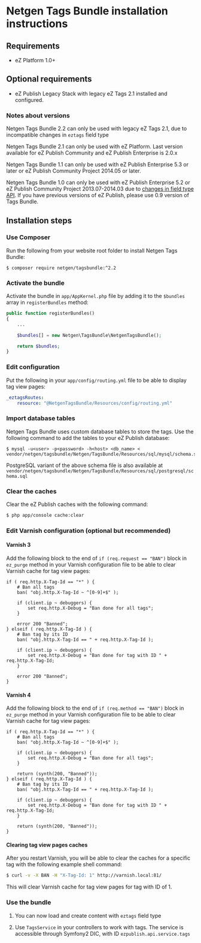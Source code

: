 Netgen Tags Bundle installation instructions
============================================

Requirements
------------

* eZ Platform 1.0+

Optional requirements
---------------------

* eZ Publish Legacy Stack with legacy eZ Tags 2.1 installed and configured.

### Notes about versions

Netgen Tags Bundle 2.2 can only be used with legacy eZ Tags 2.1, due to incompatible changes in `eztags` field type

Netgen Tags Bundle 2.1 can only be used with eZ Platform. Last version available for eZ Publish Community and eZ Publish Enterprise is 2.0.x

Netgen Tags Bundle 1.1 can only be used with eZ Publish Enterprise 5.3 or later or eZ Publish Community Project 2014.05 or later.

Netgen Tags Bundle 1.0 can only be used with eZ Publish Enterprise 5.2 or eZ Publish Community Project 2013.07-2014.03 due to [changes in field type API](https://github.com/ezsystems/ezpublish-kernel/pull/429). If you have previous versions of eZ Publish, please use 0.9 version of Tags Bundle.

Installation steps
------------------

### Use Composer

Run the following from your website root folder to install Netgen Tags Bundle:

```
$ composer require netgen/tagsbundle:^2.2
```

### Activate the bundle

Activate the bundle in `app/AppKernel.php` file by adding it to the `$bundles` array in `registerBundles` method:

```php
public function registerBundles()
{
    ...

    $bundles[] = new Netgen\TagsBundle\NetgenTagsBundle();

    return $bundles;
}
```

### Edit configuration

Put the following in your `app/config/routing.yml` file to be able to display tag view pages:

```yml
_eztagsRoutes:
    resource: "@NetgenTagsBundle/Resources/config/routing.yml"
```

### Import database tables

Netgen Tags Bundle uses custom database tables to store the tags. Use the following command to add the tables to your eZ Publish database:

```
$ mysql -u<user> -p<password> -h<host> <db_name> < vendor/netgen/tagsbundle/Netgen/TagsBundle/Resources/sql/mysql/schema.sql
```

PostgreSQL variant of the above schema file is also available at `vendor/netgen/tagsbundle/Netgen/TagsBundle/Resources/sql/postgresql/schema.sql`

### Clear the caches

Clear the eZ Publish caches with the following command:

```bash
$ php app/console cache:clear
```

### Edit Varnish configuration (optional but recommended)

#### Varnish 3

Add the following block to the end of `if (req.request == "BAN")` block in `ez_purge` method in your Varnish configuration file to be able to clear Varnish cache for tag view pages:

```varnish
if ( req.http.X-Tag-Id == "*" ) {
    # Ban all tags
    ban( "obj.http.X-Tag-Id ~ ^[0-9]+$" );

    if (client.ip ~ debuggers) {
        set req.http.X-Debug = "Ban done for all tags";
    }

    error 200 "Banned";
} elseif ( req.http.X-Tag-Id ) {
    # Ban tag by its ID
    ban( "obj.http.X-Tag-Id == " + req.http.X-Tag-Id );

    if (client.ip ~ debuggers) {
        set req.http.X-Debug = "Ban done for tag with ID " + req.http.X-Tag-Id;
    }

    error 200 "Banned";
}
```

#### Varnish 4

Add the following block to the end of `if (req.method == "BAN")` block in `ez_purge` method in your Varnish configuration file to be able to clear Varnish cache for tag view pages:

```varnish
if ( req.http.X-Tag-Id == "*" ) {
    # Ban all tags
    ban( "obj.http.X-Tag-Id ~ ^[0-9]+$" );

    if (client.ip ~ debuggers) {
        set req.http.X-Debug = "Ban done for all tags";
    }

    return (synth(200, "Banned"));
} elseif ( req.http.X-Tag-Id ) {
    # Ban tag by its ID
    ban( "obj.http.X-Tag-Id == " + req.http.X-Tag-Id );

    if (client.ip ~ debuggers) {
        set req.http.X-Debug = "Ban done for tag with ID " + req.http.X-Tag-Id;
    }

    return (synth(200, "Banned"));
}
```

#### Clearing tag view pages caches

After you restart Varnish, you will be able to clear the caches for a specific tag with the following example shell command:

```bash
$ curl -v -X BAN -H "X-Tag-Id: 1" http://varnish.local:81/
```

This will clear Varnish cache for tag view pages for tag with ID of 1.

### Use the bundle

1) You can now load and create content with `eztags` field type

2) Use `TagsService` in your controllers to work with tags. The service is accessible through Symfony2 DIC, with ID `ezpublish.api.service.tags`
